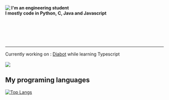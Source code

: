 <img align="left" src="https://github-readme-stats.vercel.app/api?username=Kethash&show_icons=true&theme=cobalt" />
<b> I'm an engineering student </br>
I mostly code in Python, C, Java and Javascript</b>
</br></br></br></br></br></br>

___

Currently working on : [Diabot](https://github.com/Kethash/DiaBot.git) while learning Typescript
</br></br>
<a href="https://github.com/Kethash/Nozobot_2.0">
	<img src="https://github-readme-stats.vercel.app/api/pin/?username=Kethash&repo=Nozobot_2.0" />
</a>

## My programing languages

[![Top Langs](https://github-readme-stats.vercel.app/api/top-langs/?username=Kethash&layout=compact)](https://github.com/Kethash/github-readme-stats)
